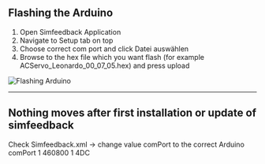 ## Flashing the Arduino 
1. Open Simfeedback Application 
2. Navigate to Setup tab on top
3. Choose correct com port and click Datei auswählen
4. Browse to the hex file which you want flash (for example ACServo_Leonardo_00_07_05.hex) and press upload

![Flashing Arduino](https://github.com/SimFeedback/SimFeedback-AC-Servo/blob/master/Docs/Flashard.png)

***

## Nothing moves after first installation or update of simfeedback 
Check Simfeedback.xml -> change value comPort to the correct Arduino comPort
    </MotorList>
      <comPort>1</comPort>
      <baudRate>460800</baudRate>
      <id>1</id>
      <type>4DC</type>
    </MotionControllerConfigData>

